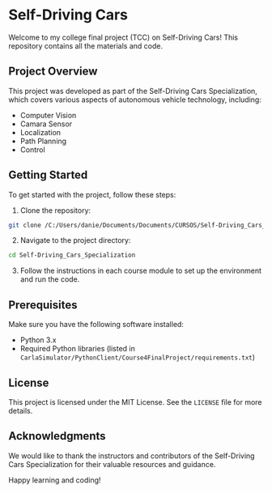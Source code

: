 # Self-Driving Cars

Welcome to my college final project (TCC) on Self-Driving Cars! This repository contains all the materials and code.

## Project Overview

This project was developed as part of the Self-Driving Cars Specialization, which covers various aspects of autonomous vehicle technology, including:

- Computer Vision
- Camara Sensor
- Localization
- Path Planning
- Control

## Getting Started

To get started with the project, follow these steps:

1. Clone the repository:
  ```bash
  git clone /C:/Users/danie/Documents/Documents/CURSOS/Self-Driving_Cars_Specialization
  ```
2. Navigate to the project directory:
  ```bash
  cd Self-Driving_Cars_Specialization
  ```
3. Follow the instructions in each course module to set up the environment and run the code.

## Prerequisites

Make sure you have the following software installed:

- Python 3.x
- Required Python libraries (listed in `CarlaSimulator/PythonClient/Course4FinalProject/requirements.txt`)

## License

This project is licensed under the MIT License. See the `LICENSE` file for more details.

## Acknowledgments

We would like to thank the instructors and contributors of the Self-Driving Cars Specialization for their valuable resources and guidance.

Happy learning and coding!
